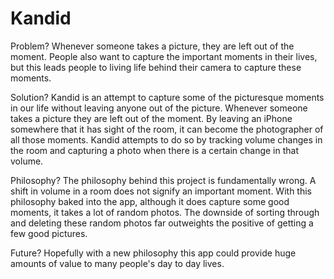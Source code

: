 Kandid
======

Problem?
Whenever someone takes a picture, they are left out of the moment. People also want to capture the important moments in their lives, but this leads people to living life behind their camera to capture these moments.

Solution?
Kandid is an attempt to capture some of the  picturesque moments in our life without leaving anyone out of the picture. Whenever someone takes a picture they are left out of the moment. By leaving an iPhone somewhere that it has sight of the room, it can become the photographer of all those moments. Kandid attempts to do so by tracking volume changes in the room and capturing a photo when there is a certain change in that volume.

Philosophy?
The philosophy behind this project is fundamentally wrong. A shift in volume in a room does not signify an important moment. With this philosophy baked into the app, although it does capture some good moments, it takes a lot of random photos. The downside of sorting through and deleting these random photos far outweights the positive of getting a few good pictures.

Future?
Hopefully with a new philosophy this app could provide huge amounts of value to many people's day to day lives.
